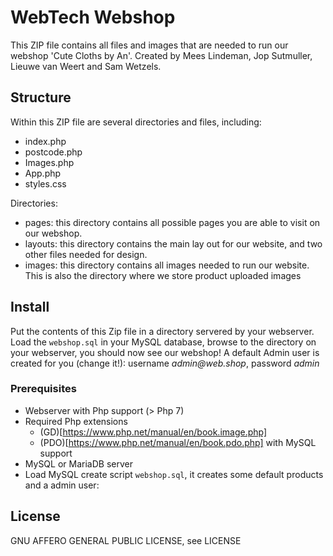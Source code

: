 # WebTech Webshop

This ZIP file contains all files and images that are needed to run our webshop 'Cute Cloths by An'.
Created by Mees Lindeman, Jop Sutmuller, Lieuwe van Weert and Sam Wetzels.

## Structure

Within this ZIP file are several directories and files, including:
- index.php
- postcode.php 
- Images.php
- App.php
- styles.css

Directories:
- pages: this directory contains all possible pages you are able to visit on our webshop.
- layouts: this directory contains the main lay out for our website, and two other files needed for design.
- images: this directory contains all images needed to run our website. This is also the directory where we store product uploaded images

## Install

Put the contents of this Zip file in a directory servered by your webserver. Load the `webshop.sql` in your MySQL database, 
browse to the directory on your webserver, you should now see our webshop!
A default Admin user is created for you (change it!): username _admin@web.shop_, password _admin_

### Prerequisites

- Webserver with Php support (> Php 7)
- Required Php extensions
  - (GD)[https://www.php.net/manual/en/book.image.php] 
  - (PDO)[https://www.php.net/manual/en/book.pdo.php] with MySQL support
- MySQL or MariaDB server
- Load MySQL create script `webshop.sql`, it creates some default products and a admin user:
  

## License 

GNU AFFERO GENERAL PUBLIC LICENSE, see LICENSE